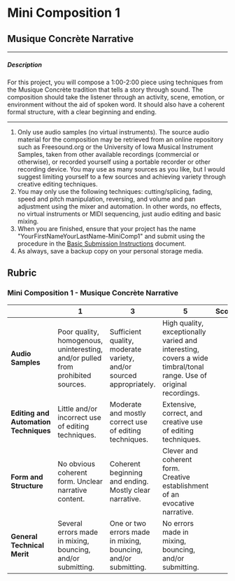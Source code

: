 # Mini Composition 1
## Musique Concrète Narrative

---

##### Description
  For this project, you will compose a 1:00-2:00 piece using techniques from the Musique Concrète tradition that tells a story through sound. The composition should take the listener through an activity, scene, emotion, or environment without the aid of spoken word. It should also have a coherent formal structure, with a clear beginning and ending.

---

1. Only use audio samples (no virtual instruments). The source audio material for the composition may be retrieved from an online repository such as Freesound.org or the University of Iowa Musical Instrument Samples, taken from other available recordings (commercial or otherwise), or recorded yourself using a portable recorder or other recording device. You may use as many sources as you like, but I would suggest limiting yourself to a few sources and achieving variety through creative editing techniques.
2. You may only use the following techniques: cutting/splicing, fading, speed and pitch manipulation, reversing, and volume and pan adjustment using the mixer and automation. In other words, no effects, no virtual instruments or MIDI sequencing, just audio editing and basic mixing.
4. When you are finished, ensure that your project has the name "YourFirstNameYourLastName-MiniComp1" and submit using the procedure in the [Basic Submission Instructions](../DAW-instructions/basic-submission-instructions.md#submitting-a-song) document.
5. As always, save a backup copy on your personal storage media.

## Rubric
### Mini Composition 1 - Musique Concrète Narrative

| | **1** | **3** | **5** | **Score**
| --- | --- | --- | --- | ---
| **Audio Samples** | Poor quality, homogenous, uninteresting, and/or pulled from prohibited sources. | Sufficient quality, moderate variety, and/or sourced appropriately. | High quality, exceptionally varied and interesting, covers a wide timbral/tonal range. Use of original recordings. | |
| **Editing and Automation Techniques** | Little and/or incorrect use of editing techniques. | Moderate and mostly correct use of editing techniques. | Extensive, correct, and creative use of editing techniques. | |
| **Form and Structure** | No obvious coherent form. Unclear narrative content. | Coherent beginning and ending. Mostly clear narrative. | Clever and coherent form. Creative establishment of an evocative narrative. | |
| **General Technical Merit** | Several errors made in mixing, bouncing, and/or submitting. | One or two errors made in mixing, bouncing, and/or submitting. | No errors made in mixing, bouncing, and/or submitting. | | |
